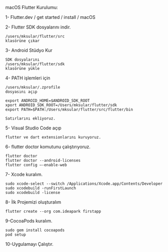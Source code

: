 macOS Flutter Kurulumu:

1- Flutter.dev / get started / install / macOS

2- Flutter SDK dosyalarını indir.

	/users/mksular/flutter/src
	klasörüne çıkar

3- Android Stüdyo Kur

	SDK dosyalarını
	/users/mksular/flutter/sdk
	klasörüne yükle

4- PATH işlemleri için

	/users/mksular/.zprofile
	dosyasını açıp
	
	export ANDROID_HOME=$ANDROID_SDK_ROOT
	xport ANDROID_SDK_ROOT=/Users/mksular/flutter/sdk
	export PATH=$PATH:/Users/mksular/flutter/src/flutter/bin

	Satırlarını ekliyoruz.
	
5- Visual Studio Code açıp

	flutter ve dart extensionlarını kuruyoruz.
	
6- flutter doctor komutunu çalıştırıyoruz.

	flutter doctor
	flutter doctor --android-licenses
	flutter config —-enable-web
	
7- Xcode kuralım.

	sudo xcode-select --switch /Applications/Xcode.app/Contents/Developer
	sudo xcodebuild -runFirstLaunch
	sudo xcodebuild -license
	
8- İlk Projemizi oluşturalım

	flutter create --org com.ideapark firstapp
	
9-CocoaPods kuralım.

	sudo gem install cocoapods
	pod setup
	
10-Uygulamayı Çalıştır.
